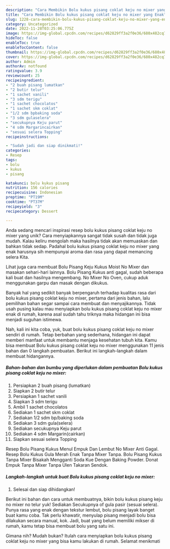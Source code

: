 ```yaml
---
description: "Cara Membikin Bolu kukus pisang coklat keju no mixer yang Enak"
title: "Cara Membikin Bolu kukus pisang coklat keju no mixer yang Enak"
slug: 1228-cara-membikin-bolu-kukus-pisang-coklat-keju-no-mixer-yang-enak
category: Uncategorized
date: 2022-11-28T03:25:06.775Z
image: https://img-global.cpcdn.com/recipes/d62829ff3a2f0e36/680x482cq70/bolu-kukus-pisang-coklat-keju-no-mixer-foto-resep-utama.jpg
hideToc: false
enableToc: true
enableTocContent: false
thumbnail: https://img-global.cpcdn.com/recipes/d62829ff3a2f0e36/680x482cq70/bolu-kukus-pisang-coklat-keju-no-mixer-foto-resep-utama.jpg
cover: https://img-global.cpcdn.com/recipes/d62829ff3a2f0e36/680x482cq70/bolu-kukus-pisang-coklat-keju-no-mixer-foto-resep-utama.jpg
author: Admin
authorAv: notfound
ratingvalue: 3.9
reviewcount: 25
recipeingredient:
- "2 buah pisang lumatkan"
- "2 butir telur"
- "1 sachet vanili"
- "3 sdm terigu"
- "1 sachet chocolatos"
- "1 sachet skm coklat"
- "1/2 sdm bpbaking soda"
- "3 sdm gulaselera"
- "secukupnya Keju parut"
- "4 sdm Margarincairkan"
- "sesuai selera Topping"
recipeinstructions:

- "Sudah jadi dan siap dinikmati!"
categories:
- Resep
tags:
- bolu
- kukus
- pisang

katakunci: bolu kukus pisang 
nutrition: 156 calories
recipecuisine: Indonesian
preptime: "PT19M"
cooktime: "PT37M"
recipeyield: "3"
recipecategory: Dessert

---
```





Anda sedang mencari inspirasi resep bolu kukus pisang coklat keju no mixer yang unik? Cara menyiapkannya sangat tidak susah dan tidak juga mudah. Kalau keliru mengolah maka hasilnya tidak akan memuaskan dan bahkan tidak sedap. Padahal bolu kukus pisang coklat keju no mixer yang enak harusnya sih mempunyai aroma dan rasa yang dapat memancing selera Kita.





Lihat juga cara membuat Bolu Pisang Keju Kukus Moist No Mixer dan masakan sehari-hari lainnya. Bolu Pisang Kukus anti gagal, sudah beberapa kali buat dan hasilnya mengembang. No Mixer No Oven, cukup aduk menggunakan garpu dan masak dengan dikukus.

Banyak hal yang sedikit banyak berpengaruh terhadap kualitas rasa dari bolu kukus pisang coklat keju no mixer, pertama dari jenis bahan, lalu pemilihan bahan segar sampai cara membuat dan menyajikannya. Tidak usah pusing kalau mau menyiapkan bolu kukus pisang coklat keju no mixer enak di rumah, karena asal sudah tahu triknya maka hidangan ini bisa menjadi suguhan istimewa.






Nah, kali ini kita coba, yuk, buat bolu kukus pisang coklat keju no mixer sendiri di rumah. Tetap berbahan yang sederhana, hidangan ini dapat memberi manfaat untuk membantu menjaga kesehatan tubuh kita. Kamu bisa membuat Bolu kukus pisang coklat keju no mixer menggunakan 11 jenis bahan dan 0 langkah pembuatan. Berikut ini langkah-langkah dalam membuat hidangannya.

<!--inarticleads1-->

##### Bahan-bahan dan bumbu yang diperlukan dalam pembuatan Bolu kukus pisang coklat keju no mixer:

1. Persiapkan 2 buah pisang (lumatkan)
1. Siapkan 2 butir telur
1. Persiapkan 1 sachet vanili
1. Siapkan 3 sdm terigu
1. Ambil 1 sachet chocolatos
1. Sediakan 1 sachet skm coklat
1. Sediakan 1/2 sdm bp/baking soda
1. Sediakan 3 sdm gula(selera)
1. Sediakan secukupnya Keju parut
1. Sediakan 4 sdm Margarin(cairkan)
1. Siapkan sesuai selera Topping


Resep Bolu Pisang Kukus Menul Empuk Dan Lembut No Mixer Anti Gagal. Resep Bolu Kukus Gula Merah Enak Tanpa Mixer Tanpa. Bolu Pisang Kukus Tanpa Mixer Bisakah Mengganti Soda Kue Dengan Baking Powder. Donat Empuk Tanpa Mixer Tanpa Ulen Takaran Sendok. 

<!--inarticleads2-->

##### Langkah-langkah untuk buat Bolu kukus pisang coklat keju no mixer:


1. Selesai dan siap dihidangkan!

Berikut ini bahan dan cara untuk membuatnya, bikin bolu kukus pisang keju no mixer no telur yuk! Sediakan Secukupnya of gula pasir (sesuai selera). Punya rasa yang enak dengan tekstur lembut, bolu pisang layak banget buat kamu coba. Tak perlu khawatir, menyulap pisang menjadi bolu bisa dilakukan secara manual, kok. Jadi, buat yang belum memiliki mikser di rumah, kamu tetap bisa membuat bolu yang satu ini. 

Gimana nih? Mudah bukan? Itulah cara menyiapkan bolu kukus pisang coklat keju no mixer yang bisa kamu lakukan di rumah. Selamat menikmati
